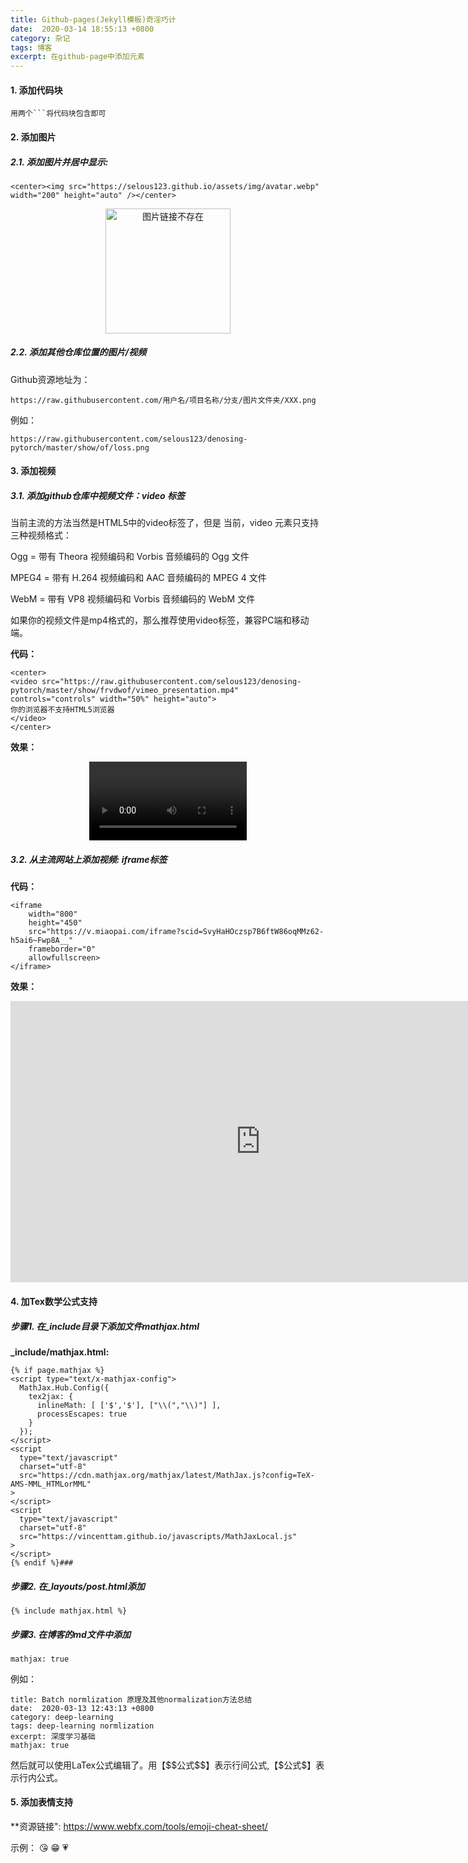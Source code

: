 ```yaml
---
title: Github-pages(Jekyll模板)奇淫巧计
date:  2020-03-14 18:55:13 +0800
category: 杂记
tags: 博客
excerpt: 在github-page中添加元素
---
```



#### 1. 添加代码块

```
用两个```将代码块包含即可
```

#### 2. 添加图片

##### 2.1. 添加图片并居中显示:
``` 
<center><img src="https://selous123.github.io/assets/img/avatar.webp" width="200" height="auto" /></center>
```

<center><img src="https://selous123.github.io/assets/img/avatar.webp" width="200" height="auto" alt="图片链接不存在"/></center>

##### 2.2. 添加其他仓库位置的图片/视频
Github资源地址为：
```
https://raw.githubusercontent.com/用户名/项目名称/分支/图片文件夹/XXX.png
```
例如：
```
https://raw.githubusercontent.com/selous123/denosing-pytorch/master/show/of/loss.png
```

#### 3. 添加视频
##### 3.1. 添加github仓库中视频文件：video 标签
当前主流的方法当然是HTML5中的video标签了，但是
当前，video 元素只支持三种视频格式：

Ogg = 带有 Theora 视频编码和 Vorbis 音频编码的 Ogg 文件

MPEG4 = 带有 H.264 视频编码和 AAC 音频编码的 MPEG 4 文件

WebM = 带有 VP8 视频编码和 Vorbis 音频编码的 WebM 文件

如果你的视频文件是mp4格式的，那么推荐使用video标签，兼容PC端和移动端。

**代码：**
```
<center>
<video src="https://raw.githubusercontent.com/selous123/denosing-pytorch/master/show/frvdwof/vimeo_presentation.mp4" controls="controls" width="50%" height="auto">
你的浏览器不支持HTML5浏览器
</video>
</center>
```

**效果：**
<center>
<video src="https://raw.githubusercontent.com/selous123/denosing-pytorch/master/show/frvdwof/vimeo_presentation.mp4" controls="controls" width="50%" height="auto">
你的浏览器不支持HTML5浏览器
</video>
</center>

##### 3.2. 从主流网站上添加视频: iframe标签
**代码：**
```
<iframe 
    width="800" 
    height="450" 
    src="https://v.miaopai.com/iframe?scid=SvyHaHOczsp7B6ftW86oqMMz62-h5ai6~Fwp8A__"
    frameborder="0" 
    allowfullscreen>
</iframe>
```

**效果：**
<iframe
    width="800" 
    height="450" 
    src="https://v.miaopai.com/iframe?scid=SvyHaHOczsp7B6ftW86oqMMz62-h5ai6~Fwp8A__"
    frameborder="0" 
    allowfullscreen>
</iframe>

#### 4. 加Tex数学公式支持
##### 步骤1. 在_include目录下添加文件mathjax.html

**_include/mathjax.html:**
```
{% if page.mathjax %}
<script type="text/x-mathjax-config">
  MathJax.Hub.Config({
    tex2jax: {
      inlineMath: [ ['$','$'], ["\\(","\\)"] ],
      processEscapes: true
    }
  });
</script>
<script
  type="text/javascript"
  charset="utf-8"
  src="https://cdn.mathjax.org/mathjax/latest/MathJax.js?config=TeX-AMS-MML_HTMLorMML"
>
</script>
<script
  type="text/javascript"
  charset="utf-8"
  src="https://vincenttam.github.io/javascripts/MathJaxLocal.js"
>
</script>
{% endif %}###
```

##### 步骤2. 在_layouts/post.html添加
```
{% include mathjax.html %}
```
##### 步骤3. 在博客的md文件中添加
```
mathjax: true
```

例如：
```
title: Batch normlization 原理及其他normalization方法总结
date:  2020-03-13 12:43:13 +0800
category: deep-learning
tags: deep-learning normlization
excerpt: 深度学习基础
mathjax: true
```

然后就可以使用LaTex公式编辑了。用【\$\$公式\$\$】表示行间公式,【\$公式\$】表示行内公式。


#### 5. 添加表情支持

**资源链接": https://www.webfx.com/tools/emoji-cheat-sheet/

示例： :kissing_heart: :grin: :heartpulse: